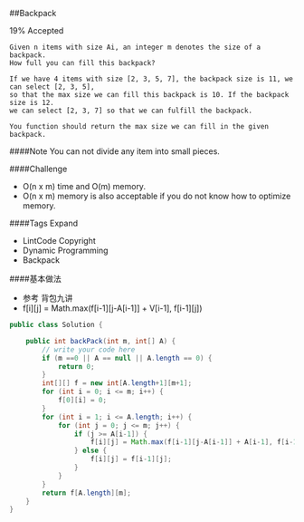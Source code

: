 ##Backpack

19% Accepted

	Given n items with size Ai, an integer m denotes the size of a backpack.
	How full you can fill this backpack?

	If we have 4 items with size [2, 3, 5, 7], the backpack size is 11, we can select [2, 3, 5],
	so that the max size we can fill this backpack is 10. If the backpack size is 12.
	we can select [2, 3, 7] so that we can fulfill the backpack.

	You function should return the max size we can fill in the given backpack.

####Note
You can not divide any item into small pieces.

####Challenge
- O(n x m) time and O(m) memory.
- O(n x m) memory is also acceptable if you do not know how to optimize memory.

####Tags Expand
- LintCode Copyright
- Dynamic Programming
- Backpack

####基本做法
- 参考 背包九讲
- f[i][j] = Math.max(f[i-1][j-A[i-1]] + V[i-1], f[i-1][j])

```java
public class Solution {

    public int backPack(int m, int[] A) {
        // write your code here
        if (m ==0 || A == null || A.length == 0) {
            return 0;
        }
        int[][] f = new int[A.length+1][m+1];
        for (int i = 0; i <= m; i++) {
            f[0][i] = 0;
        }
        for (int i = 1; i <= A.length; i++) {
            for (int j = 0; j <= m; j++) {
                if (j >= A[i-1]) {
                    f[i][j] = Math.max(f[i-1][j-A[i-1]] + A[i-1], f[i-1][j]);
                } else {
                    f[i][j] = f[i-1][j];
                }
            }
        }
        return f[A.length][m];
    }
}


```
